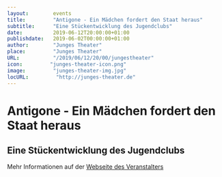 ```yaml
---
layout:        events
title:         "Antigone - Ein Mädchen fordert den Staat heraus"
subtitle:      "Eine Stückentwicklung des Jugendclubs"
date:          2019-06-12T20:00:00+01:00
publishdate:   2019-06-02T00:00:00+01:00
author:        "Junges Theater"
place:         "Junges Theater"
URL:           "/2019/06/12/20/00/jungestheater"
icon:         "junges-theater-icon.png"
image:         "junges-theater-img.jpg"
locURL:         "http://junges-theater.de"
---
```


Antigone - Ein Mädchen fordert den Staat heraus
===========

Eine Stückentwicklung des Jugendclubs
-----------



Mehr Informationen auf der [Webseite des Veranstalters](http://www.junges-theater.de/content/index.php?id=343)
